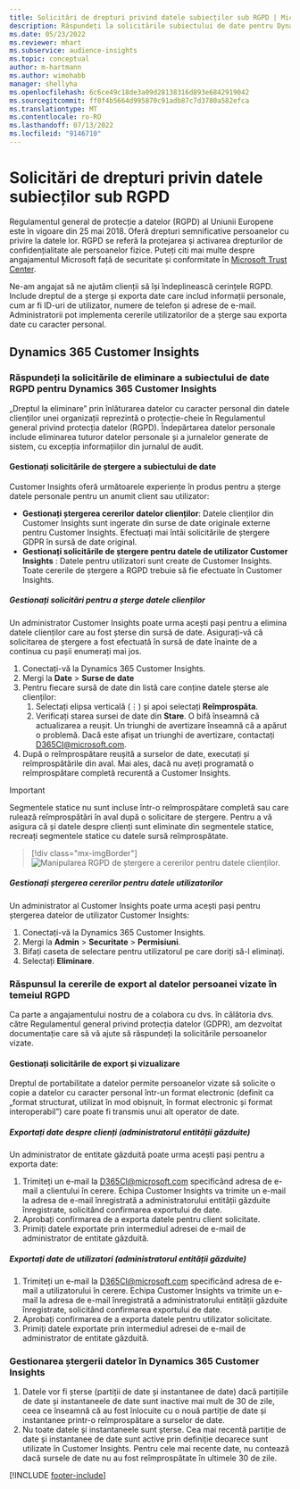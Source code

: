 ```yaml
---
title: Solicitări de drepturi privind datele subiecților sub RGPD | Microsoft Docs
description: Răspundeți la solicitările subiectului de date pentru Dynamics 365 Customer Insights.
ms.date: 05/23/2022
ms.reviewer: mhart
ms.subservice: audience-insights
ms.topic: conceptual
author: m-hartmann
ms.author: wimohabb
manager: shellyha
ms.openlocfilehash: 6c6ce49c18de3a09d28138316d893e6842919042
ms.sourcegitcommit: ff0f4b5664d995870c91adb87c7d3780a582efca
ms.translationtype: MT
ms.contentlocale: ro-RO
ms.lasthandoff: 07/13/2022
ms.locfileid: "9146710"
---
```

# <a name="data-subject-rights-dsr-requests-under-gdpr"></a>Solicitări de drepturi privin datele subiecților sub RGPD

Regulamentul general de protecție a datelor (RGPD) al Uniunii Europene este în vigoare din 25 mai 2018. Oferă drepturi semnificative persoanelor cu privire la datele lor. RGPD se referă la protejarea și activarea drepturilor de confidențialitate ale persoanelor fizice. Puteți citi mai multe despre angajamentul Microsoft față de securitate și conformitate în [Microsoft Trust Center](https://www.microsoft.com/trust-center).

Ne-am angajat să ne ajutăm clienții să își îndeplinească cerințele RGPD. Include dreptul de a șterge și exporta date care includ informații personale, cum ar fi ID-uri de utilizator, numere de telefon și adrese de e-mail. Administratorii pot implementa cererile utilizatorilor de a șterge sau exporta date cu caracter personal.

## <a name="dynamics-365-customer-insights"></a>Dynamics 365 Customer Insights

### <a name="responding-to-gdpr-data-subject-delete-requests-for-dynamics-365-customer-insights"></a>Răspundeți la solicitările de eliminare a subiectului de date RGPD pentru Dynamics 365 Customer Insights

„Dreptul la eliminare” prin înlăturarea datelor cu caracter personal din datele clienților unei organizații reprezintă o protecție-cheie în Regulamentul general privind protecția datelor (RGPD). Îndepărtarea datelor personale include eliminarea tuturor datelor personale și a jurnalelor generate de sistem, cu excepția informațiilor din jurnalul de audit.

#### <a name="manage-data-subject-delete-requests"></a>Gestionați solicitările de ștergere a subiectului de date

Customer Insights oferă următoarele experiențe în produs pentru a șterge datele personale pentru un anumit client sau utilizator:

- **Gestionați ștergerea cererilor datelor clienților**: Datele clienților din Customer Insights sunt ingerate din surse de date originale externe pentru Customer Insights. Efectuați mai întâi solicitările de ștergere GDPR în sursă de date original.
- **Gestionați solicitările de ștergere pentru datele de utilizator Customer Insights** : Datele pentru utilizatori sunt create de Customer Insights. Toate cererile de ștergere a RGPD trebuie să fie efectuate în Customer Insights.

##### <a name="manage-requests-to-delete-customer-data"></a>Gestionați solicitări pentru a șterge datele clienților

Un administrator Customer Insights poate urma acești pași pentru a elimina datele clienților care au fost șterse din sursă de date. Asigurați-vă că solicitarea de ștergere a fost efectuată în sursă de date înainte de a continua cu pașii enumerați mai jos. 

1. Conectați-vă la Dynamics 365 Customer Insights.
1. Mergi la **Date** > **Surse de date**
1. Pentru fiecare sursă de date din listă care conține datele șterse ale clienților:
   1. Selectați elipsa verticală (&vellip;) și apoi selectați **Reîmprospăta**.
   1. Verificați starea sursei de date din **Stare**. O bifă înseamnă că actualizarea a reușit. Un triunghi de avertizare înseamnă că a apărut o problemă. Dacă este afișat un triunghi de avertizare, contactați D365CI@microsoft.com.
1. După o reîmprospătare reușită a surselor de date, executați și reîmprospătările din aval. Mai ales, dacă nu aveți programată o reîmprospătare completă recurentă a Customer Insights. 

> [!IMPORTANT]
> Segmentele statice nu sunt incluse într-o reîmprospătare completă sau care rulează reîmprospătări în aval după o solicitare de ștergere. Pentru a vă asigura că și datele despre clienți sunt eliminate din segmentele statice, recreați segmentele statice cu datele sursă reîmprospătate.

> [!div class="mx-imgBorder"]
> ![Manipularea RGPD de ștergere a cererilor pentru datele clienților.](media/gdpr-data-sources.png "Manipularea RGPD de ștergere a cererilor pentru datele clienților")

##### <a name="manage-delete-requests-for-user-data"></a>Gestionați ștergerea cererilor pentru datele utilizatorilor

Un administrator al Customer Insights poate urma acești pași pentru ștergerea datelor de utilizator Customer Insights:

1. Conectați-vă la Dynamics 365 Customer Insights.
2. Mergi la **Admin** > **Securitate** > **Permisiuni**.
3. Bifați caseta de selectare pentru utilizatorul pe care doriți să-l eliminați.
4. Selectați **Eliminare**.

### <a name="responding-to-gdpr-data-subject-export-requests"></a>Răspunsul la cererile de export al datelor persoanei vizate în temeiul RGPD

Ca parte a angajamentului nostru de a colabora cu dvs. în călătoria dvs. către Regulamentul general privind protecția datelor (GDPR), am dezvoltat documentație care să vă ajute să răspundeți la solicitările persoanelor vizate.

#### <a name="manage-export-and-view-requests"></a>Gestionați solicitările de export și vizualizare

Dreptul de portabilitate a datelor permite persoanelor vizate să solicite o copie a datelor cu caracter personal într-un format electronic (definit ca „format structurat, utilizat în mod obișnuit, în format electronic și format interoperabil”) care poate fi transmis unui alt operator de date.

##### <a name="export-customer-data-tenant-admin"></a>Exportați date despre clienți (administratorul entității găzduite)

Un administrator de entitate găzduită poate urma acești pași pentru a exporta date:

1. Trimiteți un e-mail la D365CI@microsoft.com specificând adresa de e-mail a clientului în cerere. Echipa Customer Insights va trimite un e-mail la adresa de e-mail înregistrată a administratorului entității găzduite înregistrate, solicitând confirmarea exportului de date.
2. Aprobați confirmarea de a exporta datele pentru client solicitate.
3. Primiți datele exportate prin intermediul adresei de e-mail de administrator de entitate găzduită.

##### <a name="export-user-data-tenant-admin"></a>Exportați date de utilizatori (administratorul entității găzduite)

1. Trimiteți un e-mail la D365CI@microsoft.com specificând adresa de e-mail a utilizatorului în cerere. Echipa Customer Insights va trimite un e-mail la adresa de e-mail înregistrată a administratorului entității găzduite înregistrate, solicitând confirmarea exportului de date.
2. Aprobați confirmarea de a exporta datele pentru utilizator solicitate.
3. Primiți datele exportate prin intermediul adresei de e-mail de administrator de entitate găzduită.

### <a name="data-deletion-handling-in-dynamics-365-customer-insights"></a>Gestionarea ștergerii datelor în Dynamics 365 Customer Insights

1. Datele vor fi șterse (partiții de date și instantanee de date) dacă partițiile de date și instantaneele de date sunt inactive mai mult de 30 de zile, ceea ce înseamnă că au fost înlocuite cu o nouă partiție de date și instantanee printr-o reîmprospătare a surselor de date.
2. Nu toate datele și instantaneele sunt șterse. Cea mai recentă partiție de date și instantanee de date sunt active prin definiție deoarece sunt utilizate în Customer Insights. Pentru cele mai recente date, nu contează dacă sursele de date nu au fost reîmprospătate în ultimele 30 de zile.

[!INCLUDE [footer-include](includes/footer-banner.md)]
